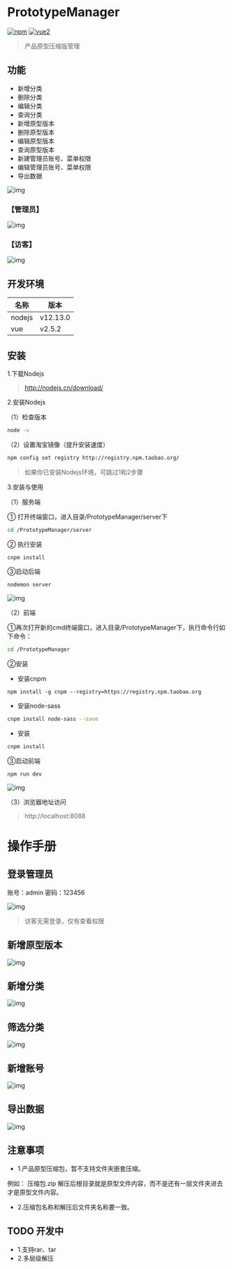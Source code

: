 # PrototypeManager

[![npm](https://img.shields.io/npm/v/vue-lowdb.svg)](https://www.npmjs.com/package/vue-lowdb) [![vue2](https://img.shields.io/badge/vue-2.x-brightgreen.svg)](https://vuejs.org/)

> 产品原型压缩版管理

## 功能

* 新增分类
* 删除分类
* 编辑分类
* 查询分类
* 新增原型版本
* 删除原型版本
* 编辑原型版本
* 查询原型版本
* 新建管理员账号、菜单权限
* 编辑管理员账号、菜单权限
* 导出数据

![img](static/image/产品原型管理工具.png)

### 【管理员】
![img](./static/image/demo.png)

### 【访客】
![img](./static/image/demo2.png)


## 开发环境

|名称|版本|
|-|-|
|nodejs|v12.13.0|
|vue|v2.5.2|

## 安装
1.下载Nodejs

>http://nodejs.cn/download/

2.安装Nodejs

（1）检查版本
```bash
node -v
```
（2）设置淘宝镜像（提升安装速度）
```bash
npm config set registry http://registry.npm.taobao.org/
```

>如果你已安装Nodejs环境，可跳过1和2步骤

3.安装与使用

（1）服务端

① 打开终端窗口，进入目录/PrototypeManager/server下

```bash
cd /PrototypeManager/server
```
② 执行安装

```bash
cnpm install
```

③启动后端
```bash
nodemon server
```

![img](static/image/back-end-server.png)

（2）前端

①再次打开新的cmd终端窗口，进入目录/PrototypeManager下，执行命令行如下命令：

```bash
cd /PrototypeManager
```

②安装

* 安装cnpm
```
npm install -g cnpm --registry=https://registry.npm.taobao.org
```

* 安装node-sass
```bash
cnpm install node-sass --save
```
* 安装
```bash
cnpm install
```
③启动前端
```bash
npm run dev
```
![img](static/image/front-end-server.png)

（3）浏览器地址访问
>http://localhost:8088



# 操作手册

## 登录管理员

账号：admin
密码：123456

![img](static/image/login.jpg)

>访客无需登录，仅有查看权限

## 新增原型版本

![img](static/image/add_url.jpg)


## 新增分类

![img](static/image/add_category.jpg)


## 筛选分类

![img](static/image/add_category2.jpg)

## 新增账号

![img](static/image/add_username.jpg)

## 导出数据

![img](static/image/add_output.jpg)

## 注意事项

* 1.产品原型压缩包，暂不支持文件夹嵌套压缩。

例如： 压缩包.zip 解压后根目录就是原型文件内容，而不是还有一层文件夹进去才是原型文件内容。

* 2.压缩包名称和解压后文件夹名称要一致。

## TODO 开发中

* 1.支持rar、tar
* 2.多层级解压


